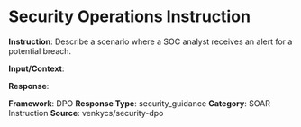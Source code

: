 # Security Operations Instruction

**Instruction**: Describe a scenario where a SOC analyst receives an alert for a potential breach.

**Input/Context**: 

**Response**: 

**Framework**: DPO
**Response Type**: security_guidance
**Category**: SOAR Instruction
**Source**: venkycs/security-dpo
